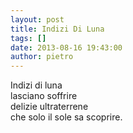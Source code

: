 ```yaml
---
layout: post
title: Indizi Di Luna
tags: []
date: 2013-08-16 19:43:00
author: pietro
---
```

Indizi di luna<br/>lasciano soffrire<br/>delizie ultraterrene<br/>che solo il sole sa scoprire.
